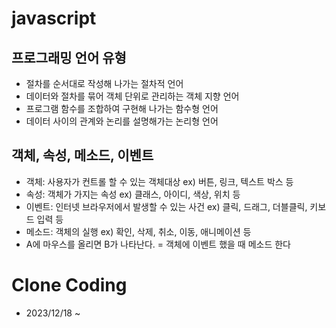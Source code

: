 # javascript
## 프로그래밍 언어 유형
* 절차를 순서대로 작성해 나가는 절차적 언어
* 데이터와 절차를 묶어 객체 단위로 관리하는 객체 지향 언어
* 프로그램 함수를 조합하여 구현해 나가는 함수형 언어
* 데이터 사이의 관계와 논리를 설명해가는 논리형 언어
## 객체, 속성, 메소드, 이벤트
* 객체: 사용자가 컨트롤 할 수 있는 객체대상 ex) 버튼, 링크, 텍스트 박스 등
* 속성: 객체가 가지는 속성 ex) 클래스, 아이디, 색상, 위치 등
* 이벤트: 인터넷 브라우저에서 발생할 수 있는 사건 ex) 클릭, 드래그, 더블클릭, 키보드 입력 등
* 메소드: 객체의 실행 ex) 확인, 삭제, 취소, 이동, 애니메이션 등
* A에 마우스를 올리면 B가 나타난다. = 객체에 이벤트 했을 때 메소드 한다
# Clone Coding
*  2023/12/18 ~ 